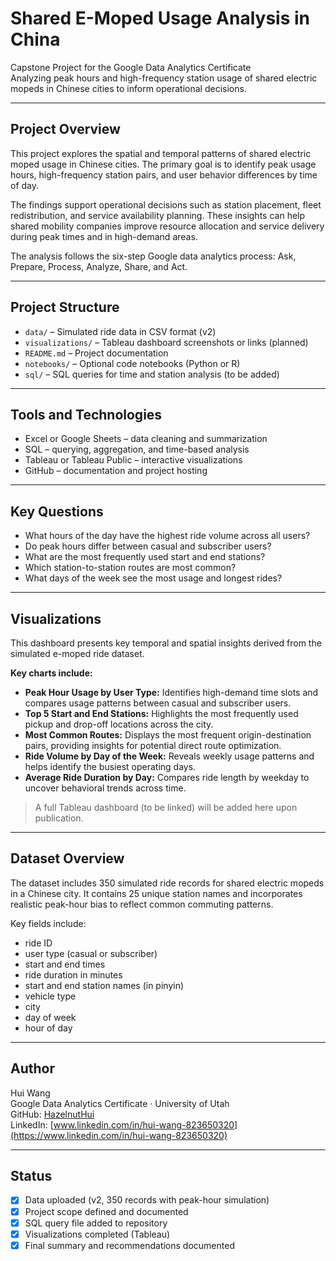 # Shared E-Moped Usage Analysis in China

Capstone Project for the Google Data Analytics Certificate  
Analyzing peak hours and high-frequency station usage of shared electric mopeds in Chinese cities to inform operational decisions.

---

## Project Overview

This project explores the spatial and temporal patterns of shared electric moped usage in Chinese cities. The primary goal is to identify peak usage hours, high-frequency station pairs, and user behavior differences by time of day.

The findings support operational decisions such as station placement, fleet redistribution, and service availability planning. These insights can help shared mobility companies improve resource allocation and service delivery during peak times and in high-demand areas.

The analysis follows the six-step Google data analytics process: Ask, Prepare, Process, Analyze, Share, and Act.

---

## Project Structure

- `data/` – Simulated ride data in CSV format (v2)  
- `visualizations/` – Tableau dashboard screenshots or links (planned)  
- `README.md` – Project documentation  
- `notebooks/` – Optional code notebooks (Python or R)  
- `sql/` – SQL queries for time and station analysis (to be added)

---

## Tools and Technologies

- Excel or Google Sheets – data cleaning and summarization  
- SQL – querying, aggregation, and time-based analysis  
- Tableau or Tableau Public – interactive visualizations  
- GitHub – documentation and project hosting

---

## Key Questions

- What hours of the day have the highest ride volume across all users?  
- Do peak hours differ between casual and subscriber users?  
- What are the most frequently used start and end stations?  
- Which station-to-station routes are most common?  
- What days of the week see the most usage and longest rides?

---

## Visualizations

This dashboard presents key temporal and spatial insights derived from the simulated e-moped ride dataset.

**Key charts include:**

- **Peak Hour Usage by User Type:** Identifies high-demand time slots and compares usage patterns between casual and subscriber users.
- **Top 5 Start and End Stations:** Highlights the most frequently used pickup and drop-off locations across the city.
- **Most Common Routes:** Displays the most frequent origin-destination pairs, providing insights for potential direct route optimization.
- **Ride Volume by Day of the Week:** Reveals weekly usage patterns and helps identify the busiest operating days.
- **Average Ride Duration by Day:** Compares ride length by weekday to uncover behavioral trends across time.

> A full Tableau dashboard (to be linked) will be added here upon publication.


---

## Dataset Overview

The dataset includes 350 simulated ride records for shared electric mopeds in a Chinese city. It contains 25 unique station names and incorporates realistic peak-hour bias to reflect common commuting patterns.

Key fields include:
- ride ID  
- user type (casual or subscriber)  
- start and end times  
- ride duration in minutes  
- start and end station names (in pinyin)  
- vehicle type  
- city  
- day of week  
- hour of day

---

## Author

Hui Wang  
Google Data Analytics Certificate · University of Utah  
GitHub: [HazelnutHui](https://github.com/HazelnutHui)  
LinkedIn: [www.linkedin.com/in/hui-wang-823650320](https://www.linkedin.com/in/hui-wang-823650320)

---

## Status

- [x] Data uploaded (v2, 350 records with peak-hour simulation)  
- [x] Project scope defined and documented  
- [x] SQL query file added to repository  
- [x] Visualizations completed (Tableau)  
- [x] Final summary and recommendations documented
